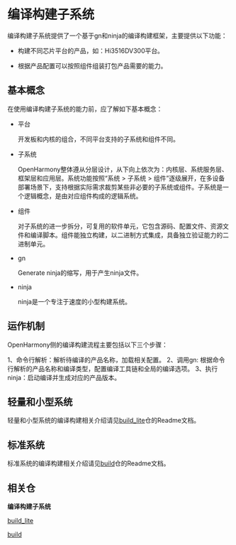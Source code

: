 # 编译构建子系统<a name="ZH-CN_TOPIC_0000001162500073"></a>

编译构建子系统提供了一个基于gn和ninja的编译构建框架，主要提供以下功能：

-   构建不同芯片平台的产品，如：Hi3516DV300平台。

-   根据产品配置可以按照组件组装打包产品需要的能力。

## 基本概念<a name="section175012297491"></a>

在使用编译构建子系统的能力前，应了解如下基本概念：

-   平台

    开发板和内核的组合，不同平台支持的子系统和组件不同。

-   子系统

    OpenHarmony整体遵从分层设计，从下向上依次为：内核层、系统服务层、框架层和应用层。系统功能按照“系统 \> 子系统 \> 组件”逐级展开，在多设备部署场景下，支持根据实际需求裁剪某些非必要的子系统或组件。子系统是一个逻辑概念，是由对应组件构成的逻辑系统。

-   组件

    对子系统的进一步拆分，可复用的软件单元，它包含源码、配置文件、资源文件和编译脚本。组件能独立构建，以二进制方式集成，具备独立验证能力的二进制单元。

-   gn

    Generate ninja的缩写，用于产生ninja文件。

-   ninja

    ninja是一个专注于速度的小型构建系统。


## 运作机制<a name="section193961322175011"></a>

OpenHarmony侧的编译构建流程主要包括以下三个步骤：

1、命令行解析：解析待编译的产品名称，加载相关配置。
2、调用gn: 根据命令行解析的产品名称和编译类型，配置编译工具链和全局的编译选项。
3、执行ninja：启动编译并生成对应的产品版本。

## 轻量和小型系统<a name="section119041639115811"></a>

轻量和小型系统的编译构建相关介绍请见[build\_lite](https://gitee.com/openharmony/build_lite)仓的Readme文档。

## 标准系统<a name="section8750514195912"></a>

标准系统的编译构建相关介绍请见[build](https://gitee.com/openharmony/build)仓的Readme文档。

## 相关仓<a name="section44651652878"></a>

**编译构建子系统**

[build\_lite](https://gitee.com/openharmony/build_lite)

[build](https://gitee.com/openharmony/build)

